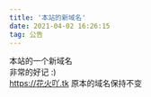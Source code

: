 ```yaml
---
title: '本站的新域名'
date: 2021-04-02 16:26:15
tag: 公告
---
```

本站的一个新域名<br />
非常的好记 :)<br />
<a href="https://花火吖.tk">https://花火吖.tk</a>
原本的域名保持不变
